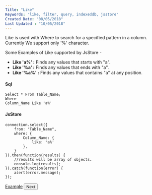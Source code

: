 ```yaml
---
Title: "Like"
Keywords: "like, filter, query, indexeddb, jsstore"
Created Date: "08/05/2018"
Last Updated : "10/05/2018"
---
```


Like is used with Where to search for a specified pattern in a column. Currently We support only '%' character.

Some Examples of Like supported by JsStore -

*   **Like 'a%' :** Finds any values that starts with "a".
*   **Like '%a' :** Finds any values that ends with "a".
*   **Like '%a%' :** Finds any values that contains "a" at any position.

#### Sql

```
Select * From Table_Name;
Where
Column_Name Like 'a%'
```

#### JsStore

```
connection.select({
    from: "Table_Name",
    where: {
        Column_Name: {
            like: 'a%'
        },
    }
}).then(function(results) {
    //results will be array of objects.
    console.log(results);
}).catch(function(error) {
    alert(error.message);
});
```

<p class="margin-top-40px center-align">
    <a class="btn info" target="_blank" href="/example/like">Example</a>
    <button class="btn info btnNext">Next</button>
</p>
